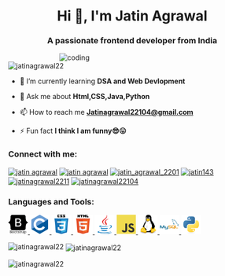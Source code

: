 <h1 align="center">Hi 👋, I'm Jatin Agrawal</h1>
<h3 align="center">A passionate frontend developer from India</h3>

<img align="right" alt="coding" width="400" src="https://user-images.githubusercontent.com/55389276/140866485-8fb1c876-9a8f-4d6a-98dc-08c4981eaf70.gif">

<p align="left"> <img src="https://komarev.com/ghpvc/?username=jatinagrawal22&label=Profile%20views&color=0e75b6&style=flat" alt="jatinagrawal22" /> </p>

- 🌱 I’m currently learning **DSA and Web Devlopment**

- 💬 Ask me about **Html,CSS,Java,Python**

- 📫 How to reach me **Jatinagrawal22104@gmail.com**

- ⚡ Fun fact **I think I am funny😎😛**

<h3 align="left">Connect with me:</h3>
<p align="left">
<a href="https://linkedin.com/in/jatin agrawal" target="blank"><img align="center" src="https://raw.githubusercontent.com/rahuldkjain/github-profile-readme-generator/master/src/images/icons/Social/linked-in-alt.svg" alt="jatin agrawal" height="30" width="40" /></a>
<a href="https://fb.com/jatin agrawal" target="blank"><img align="center" src="https://raw.githubusercontent.com/rahuldkjain/github-profile-readme-generator/master/src/images/icons/Social/facebook.svg" alt="jatin agrawal" height="30" width="40" /></a>
<a href="https://instagram.com/jatin_agrawal_2201" target="blank"><img align="center" src="https://raw.githubusercontent.com/rahuldkjain/github-profile-readme-generator/master/src/images/icons/Social/instagram.svg" alt="jatin_agrawal_2201" height="30" width="40" /></a>
<a href="https://www.codechef.com/users/jatin143" target="blank"><img align="center" src="https://cdn.jsdelivr.net/npm/simple-icons@3.1.0/icons/codechef.svg" alt="jatin143" height="30" width="40" /></a>
<a href="https://www.hackerrank.com/jatinagrawal2211" target="blank"><img align="center" src="https://raw.githubusercontent.com/rahuldkjain/github-profile-readme-generator/master/src/images/icons/Social/hackerrank.svg" alt="jatinagrawal2211" height="30" width="40" /></a>
<a href="https://www.leetcode.com/jatinagrawal22104" target="blank"><img align="center" src="https://raw.githubusercontent.com/rahuldkjain/github-profile-readme-generator/master/src/images/icons/Social/leet-code.svg" alt="jatinagrawal22104" height="30" width="40" /></a>
</p>

<h3 align="left">Languages and Tools:</h3>
<p align="left"> <a href="https://getbootstrap.com" target="_blank" rel="noreferrer"> <img src="https://raw.githubusercontent.com/devicons/devicon/master/icons/bootstrap/bootstrap-plain-wordmark.svg" alt="bootstrap" width="40" height="40"/> </a> <a href="https://www.cprogramming.com/" target="_blank" rel="noreferrer"> <img src="https://raw.githubusercontent.com/devicons/devicon/master/icons/c/c-original.svg" alt="c" width="40" height="40"/> </a> <a href="https://www.w3schools.com/css/" target="_blank" rel="noreferrer"> <img src="https://raw.githubusercontent.com/devicons/devicon/master/icons/css3/css3-original-wordmark.svg" alt="css3" width="40" height="40"/> </a> <a href="https://www.w3.org/html/" target="_blank" rel="noreferrer"> <img src="https://raw.githubusercontent.com/devicons/devicon/master/icons/html5/html5-original-wordmark.svg" alt="html5" width="40" height="40"/> </a> <a href="https://www.java.com" target="_blank" rel="noreferrer"> <img src="https://raw.githubusercontent.com/devicons/devicon/master/icons/java/java-original.svg" alt="java" width="40" height="40"/> </a> <a href="https://developer.mozilla.org/en-US/docs/Web/JavaScript" target="_blank" rel="noreferrer"> <img src="https://raw.githubusercontent.com/devicons/devicon/master/icons/javascript/javascript-original.svg" alt="javascript" width="40" height="40"/> </a> <a href="https://www.linux.org/" target="_blank" rel="noreferrer"> <img src="https://raw.githubusercontent.com/devicons/devicon/master/icons/linux/linux-original.svg" alt="linux" width="40" height="40"/> </a> <a href="https://www.mysql.com/" target="_blank" rel="noreferrer"> <img src="https://raw.githubusercontent.com/devicons/devicon/master/icons/mysql/mysql-original-wordmark.svg" alt="mysql" width="40" height="40"/> </a> <a href="https://www.python.org" target="_blank" rel="noreferrer"> <img src="https://raw.githubusercontent.com/devicons/devicon/master/icons/python/python-original.svg" alt="python" width="40" height="40"/> </a> </p>

<p><img align="left" src="https://github-readme-stats.vercel.app/api/top-langs?username=jatinagrawal22&show_icons=true&locale=en&layout=compact" alt="jatinagrawal22" /></p>

<p>&nbsp;<img align="center" src="https://github-readme-stats.vercel.app/api?username=jatinagrawal22&show_icons=true&locale=en" alt="jatinagrawal22" /></p>

<p><img align="center" src="https://github-readme-streak-stats.herokuapp.com/?user=jatinagrawal22&" alt="jatinagrawal22" /></p>
